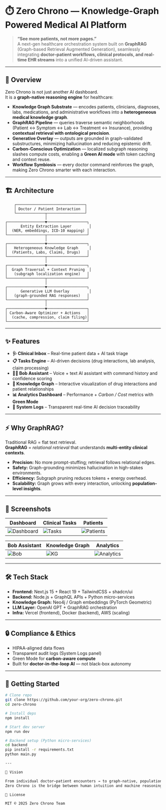 # ⏱️ Zero Chrono — Knowledge-Graph Powered Medical AI Platform  

> **“See more patients, not more pages.”**  
> A next-gen healthcare orchestration system built on **GraphRAG** (Graph-based Retrieval Augmented Generation), seamlessly integrating **doctor–patient workflows, clinical protocols, and real-time EHR streams** into a unified AI-driven assistant.  

---

## 🚀 Overview  

Zero Chrono is not just another AI dashboard.  
It is a **graph-native reasoning engine** for healthcare:  

- **Knowledge Graph Substrate** — encodes patients, clinicians, diagnoses, labs, medications, and administrative workflows into a **heterogeneous medical knowledge graph**.  
- **GraphRAG Pipeline** — queries traverse semantic neighborhoods (Patient ↔ Symptom ↔ Lab ↔ Treatment ↔ Insurance), providing **contextual retrieval with ontological precision**.  
- **Generative Overlay** — outputs are grounded in graph-validated substructures, minimizing hallucination and reducing epistemic drift.  
- **Carbon-Conscious Optimization** — localized subgraph reasoning slashes compute costs, enabling a **Green AI mode** with token caching and context reuse.  
- **Workflow Symbiosis** — every doctor command reinforces the graph, making Zero Chrono smarter with each interaction.  

---

## 🏗️ Architecture  


        ┌───────────────────────────────┐
        │ Doctor / Patient Interaction  │
        └─────────────┬─────────────────┘
                      │
    ┌─────────────────▼──────────────────┐
    │      Entity Extraction Layer        │
    │  (NER, embeddings, ICD-10 mapping) │
    └─────────────────┬──────────────────┘
                      │
    ┌─────────────────▼──────────────────┐
    │   Heterogeneous Knowledge Graph     │
    │  (Patients, Labs, Claims, Drugs)   │
    └─────────────────┬──────────────────┘
                      │
    ┌─────────────────▼──────────────────┐
    │  Graph Traversal + Context Pruning  │
    │   (subgraph localization engine)   │
    └─────────────────┬──────────────────┘
                      │
    ┌─────────────────▼──────────────────┐
    │      Generative LLM Overlay         │
    │   (graph-grounded RAG responses)   │
    └─────────────────┬──────────────────┘
                      │
    ┌─────────────────▼──────────────────┐
    │ Carbon-Aware Optimizer + Actions   │
    │  (cache, compression, claim filing)│
    └────────────────────────────────────┘


---

## ✨ Features  

- **🩺 Clinical Inbox** – Real-time patient data + AI task triage  
- **📋 Tasks Engine** – AI-driven decisions (drug interactions, lab analysis, claim processing)  
- **👨‍⚕️ Bob Assistant** – Voice + text AI assistant with command history and confidence scoring  
- **🧩 Knowledge Graph** – Interactive visualization of drug interactions and patient relationships  
- **📊 Analytics Dashboard** – Performance + *Carbon / Cost* metrics with **Green Mode**  
- **📝 System Logs** – Transparent real-time AI decision traceability  

---

## ⚡ Why GraphRAG?  

Traditional RAG = flat text retrieval.  
**GraphRAG** = *relational retrieval* that understands **multi-entity clinical contexts**.  

- **Precision:** No more prompt-stuffing; retrieval follows relational edges.  
- **Safety:** Graph-grounding minimizes hallucination in high-stakes environments.  
- **Efficiency:** Subgraph pruning reduces tokens + energy overhead.  
- **Scalability:** Graph grows with every interaction, unlocking **population-level insights**.  

---

## 📸 Screenshots  

| Dashboard | Clinical Tasks | Patients |  
|-----------|----------------|----------|  
| ![Dashboard](assets/dashboard.png) | ![Tasks](assets/tasks.png) | ![Patients](assets/patients.png) |  

| Bob Assistant | Knowledge Graph | Analytics |  
|---------------|-----------------|-----------|  
| ![Bob](assets/bob.png) | ![KG](assets/knowledge-graph.png) | ![Analytics](assets/analytics.png) |  

---

## 🛠️ Tech Stack  

- **Frontend:** Next.js 15 + React 19 + TailwindCSS + shadcn/ui  
- **Backend:** Node.js + GraphQL APIs + Python micro-services  
- **Knowledge Graph:** Neo4j / Graph embeddings (PyTorch Geometric)  
- **LLM Layer:** OpenAI GPT + GraphRAG orchestration  
- **Infra:** Vercel (frontend), Docker (backend), AWS (scaling)  

---

## 🔒 Compliance & Ethics  

- HIPAA-aligned data flows  
- Transparent audit logs (System Logs panel)  
- Green Mode for **carbon-aware compute**  
- Built for **doctor-in-the-loop AI** — not black-box autonomy  

---

## 🧪 Getting Started  

```bash
# Clone repo
git clone https://github.com/your-org/zero-chrono.git
cd zero-chrono

# Install deps
npm install

# Start dev server
npm run dev

# Backend setup (Python micro-services)
cd backend
pip install -r requirements.txt
python main.py

---

🔮 Vision

From individual doctor–patient encounters → to graph-native, population-level healthcare analytics.
Zero Chrono is the bridge between human intuition and machine reasoning, transforming how medicine scales in the 21st century.

📄 License

MIT © 2025 Zero Chrono Team

